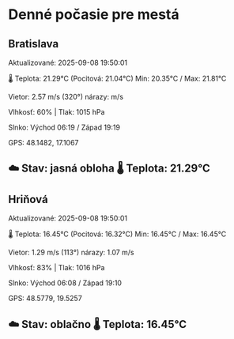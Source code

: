 ﻿# Denné počasie pre mestá

## Bratislava
Aktualizované: 2025-09-08 19:50:01

🌡️ Teplota: 21.29°C 
(Pocitová: 21.04°C)
Min: 20.35°C / Max: 21.81°C

Vietor: 2.57 m/s    (320°) 
nárazy:  m/s

Vlhkosť: 60% | Tlak: 1015 hPa

Slnko: Východ 06:19 / Západ 19:19

GPS: 48.1482, 17.1067

☁️ Stav: jasná obloha        🌡️ Teplota: 21.29°C
---

## Hriňová
Aktualizované: 2025-09-08 19:50:01

🌡️ Teplota: 16.45°C 
(Pocitová: 16.32°C)
Min: 16.45°C / Max: 16.45°C

Vietor: 1.29 m/s (113°)
nárazy: 1.07 m/s

Vlhkosť: 83% | Tlak: 1016 hPa

Slnko: Východ 06:08 / Západ 19:10

GPS: 48.5779, 19.5257

☁️ Stav: oblačno        🌡️ Teplota: 16.45°C
---
